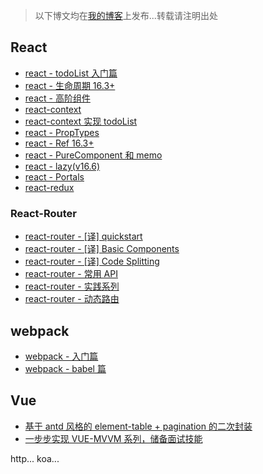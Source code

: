 
> 以下博文均在[我的博客](https://gershonv.github.io/categories/index.html)上发布...转载请注明出处

## React

- [react - todoList 入门篇 ](https://gershonv.github.io/2018/07/28/react-basic/)
- [react - 生命周期 16.3+](https://gershonv.github.io/2018/07/29/react-LifeCycle/)
- [react - 高阶组件](https://gershonv.github.io/2018/09/28/react-hoc/)
- [react-context](https://gershonv.github.io/2018/11/09/react-context/)
- [react-context 实现 todoList](https://gershonv.github.io/2018/11/09/react-context-todoList/)
- [react - PropTypes](https://gershonv.github.io/2018/11/26/react-proptypes/)
- [react - Ref 16.3+](https://gershonv.github.io/2018/11/26/react-ref/)
- [react - PureComponent 和 memo](https://gershonv.github.io/2018/11/26/react-purecomponent%20&&%20memo/)
- [react - lazy(v16.6)](https://gershonv.github.io/2018/11/26/react-lazy/)
- [react - Portals](https://gershonv.github.io/2018/11/26/react-Portals/)
- [react-redux](https://gershonv.github.io/2018/08/07/react-redux/)

### React-Router

- [react-router - [译] quickstart](https://gershonv.github.io/2018/11/07/react-router-1/)
- [react-router - [译] Basic Components](https://gershonv.github.io/2018/11/07/react-router-2/)
- [react-router - [译] Code Splitting](https://gershonv.github.io/2018/11/07/react-router-3/)
- [react-router - 常用 API](https://gershonv.github.io/2018/11/07/react-router-4/)
- [react-router - 实践系列](https://gershonv.github.io/2018/11/07/react-router-5/)
- [react-router - 动态路由](https://gershonv.github.io/2018/11/08/react-router-6/)

## webpack

- [webpack - 入门篇](https://gershonv.github.io/2018/10/10/webpack-%E5%85%A5%E9%97%A8/)
- [webpack - babel 篇](https://gershonv.github.io/2018/10/11/webpack-babel/)

## Vue

- [基于 antd 风格的 element-table + pagination 的二次封装](https://gershonv.github.io/2018/07/07/vue-element-table/)
- [一步步实现 VUE-MVVM 系列，储备面试技能](https://juejin.im/post/5b4efdd86fb9a04fe0180af2)

http... koa...